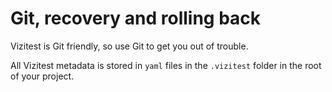 # Git, recovery and rolling back
Vizitest is Git friendly, so use Git to get you out of trouble.

All Vizitest metadata is stored in ```yaml``` files in the ```.vizitest``` folder in the root of your project.

